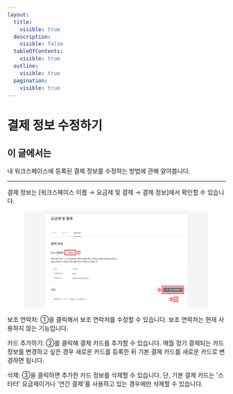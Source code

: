 ```yaml
---
layout:
  title:
    visible: true
  description:
    visible: false
  tableOfContents:
    visible: true
  outline:
    visible: true
  pagination:
    visible: true
---
```


# 결제 정보 수정하기

## **이 글에서는**

내 워크스페이스에 등록된 결제 정보를 수정하는 방법에 관해 알아봅니다. &#x20;

***

결제 정보는 \[워크스페이스 이름 → 요금제 및 결제 → 결제 정보]에서 확인할 수 있습니다.

<figure><img src="../../.gitbook/assets/image (94).png" alt=""><figcaption></figcaption></figure>

보조 연락처: ①을 클릭해서 보조 연락처를 수정할 수 있습니다. 보조 연락처는 현재 사용하지 않는 기능입니다.

카드 추가하기: ②를 클릭해 결제 카드를 추가할 수 있습니다. 매월 정기 결제되는 카드 정보를 변경하고 싶은 경우 새로운 카드를 등록한 뒤 기본 결제 카드를 새로운 카드로 변경하면 됩니다.

삭제: ③을 클릭하면 추가한 카드 정보를 삭제할 수 있습니다. 단, 기본 결제 카드는 '스타터' 요금제이거나 '연간 결제'를 사용하고 있는 경우에만 삭제할 수 있습니다.
